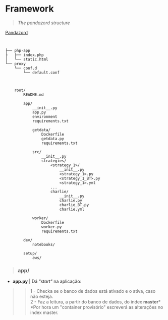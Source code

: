 # Framework
>*The pandazord structure*

[Pandazord](../README.md)

```


├── php-app
├   ├── index.php
│   └── static.html
└── proxy
    └── conf.d
        └── default.conf



```

        root/
            README.md
                        
            app/
                __init__.py
                app.py
                environment
                requirements.txt

                getdata/
                    Dockerfile
                    getdata.py
                    requirements.txt
            
                src/
                    __init__.py
                    strategies/
                        <strategy_1>/
                            __init__.py
                            <strategy_1>.py
                            <strategy_1_BT>.py
                            <strategy_1>.yml
                        ...
                        charlie/
                            __init__.py
                            charlie.py
                            charlie_BT.py
                            charlie.yml

                worker/
                    Dockerfile
                    worker.py
                    requirements.txt
            
            dev/
                notebooks/
            
            setup/
                aws/

> ### app/
- **app.py** | Dá *"start"* na aplicação:
>>1 - Checka se o banco de dados está ativado e o ativa, caso não esteja.  
>>2 - Faz a leitura, a partir do banco de dados, do index **master***    
        *Por hora um "container provisório" escreverá as alterações no index master.